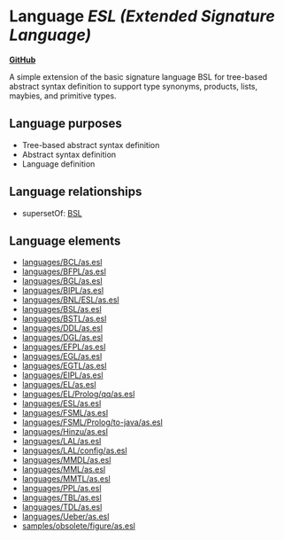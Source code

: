 # Language _ESL (Extended Signature Language)_
**[GitHub](https://github.com/softlang/yas/blob/master/languages/ESL)**

A simple extension of the basic signature language BSL for tree-based abstract syntax definition to support type synonyms, products, lists, maybies, and primitive types.

## Language purposes
* Tree-based abstract syntax definition
* Abstract syntax definition
* Language definition

## Language relationships
* supersetOf: [BSL](http://softlang.github.io/yas/languages/BSL.html)

## Language elements
* [languages/BCL/as.esl](../../languages/BCL/as.esl)
* [languages/BFPL/as.esl](../../languages/BFPL/as.esl)
* [languages/BGL/as.esl](../../languages/BGL/as.esl)
* [languages/BIPL/as.esl](../../languages/BIPL/as.esl)
* [languages/BNL/ESL/as.esl](../../languages/BNL/ESL/as.esl)
* [languages/BSL/as.esl](../../languages/BSL/as.esl)
* [languages/BSTL/as.esl](../../languages/BSTL/as.esl)
* [languages/DDL/as.esl](../../languages/DDL/as.esl)
* [languages/DGL/as.esl](../../languages/DGL/as.esl)
* [languages/EFPL/as.esl](../../languages/EFPL/as.esl)
* [languages/EGL/as.esl](../../languages/EGL/as.esl)
* [languages/EGTL/as.esl](../../languages/EGTL/as.esl)
* [languages/EIPL/as.esl](../../languages/EIPL/as.esl)
* [languages/EL/as.esl](../../languages/EL/as.esl)
* [languages/EL/Prolog/qq/as.esl](../../languages/EL/Prolog/qq/as.esl)
* [languages/ESL/as.esl](../../languages/ESL/as.esl)
* [languages/FSML/as.esl](../../languages/FSML/as.esl)
* [languages/FSML/Prolog/to-java/as.esl](../../languages/FSML/Prolog/to-java/as.esl)
* [languages/Hinzu/as.esl](../../languages/Hinzu/as.esl)
* [languages/LAL/as.esl](../../languages/LAL/as.esl)
* [languages/LAL/config/as.esl](../../languages/LAL/config/as.esl)
* [languages/MMDL/as.esl](../../languages/MMDL/as.esl)
* [languages/MML/as.esl](../../languages/MML/as.esl)
* [languages/MMTL/as.esl](../../languages/MMTL/as.esl)
* [languages/PPL/as.esl](../../languages/PPL/as.esl)
* [languages/TBL/as.esl](../../languages/TBL/as.esl)
* [languages/TDL/as.esl](../../languages/TDL/as.esl)
* [languages/Ueber/as.esl](../../languages/Ueber/as.esl)
* [samples/obsolete/figure/as.esl](../../samples/obsolete/figure/as.esl)
